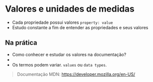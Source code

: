 # Valores e unidades de medidas
* Cada propriedade possui valores `property: value`
* Estudo constante a fim de entender as propriedades e seus valores
## Na prática
* Como conhecer e estudar os valores na documentação?
* <color> <length>
* Os termos podem variar. `values`  ou `data types`.
  
> Documentação MDN: https://developer.mozilla.org/en-US/